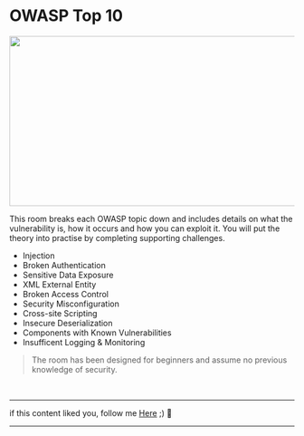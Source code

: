 # OWASP Top 10

<p align="center">
<img src="https://github.com/4bo4yman/Web-Application-Penetration-Testing/assets/156849852/ec723a95-131d-46b2-8c01-51822451dfbb" height="300px" width="600px">
</p> 

This room breaks each OWASP topic down and includes details on what the vulnerability is, how it occurs and how you can exploit it. You will put the theory into practise by completing supporting challenges.


  * Injection
  * Broken Authentication
  * Sensitive Data Exposure
  * XML External Entity
  * Broken Access Control
  * Security Misconfiguration
  * Cross-site Scripting
  * Insecure Deserialization
  * Components with Known Vulnerabilities
  * Insufficent Logging & Monitoring

> The room has been designed for beginners and assume no previous knowledge of security.


<br>

******
if this content liked you, follow me [Here](https://github.com/4bo4yman) ;) :tada:
*****
